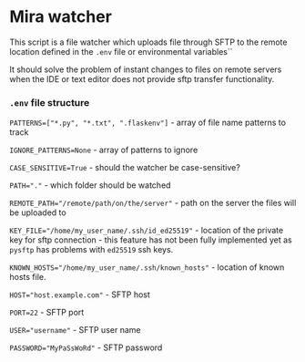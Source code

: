 # Mira watcher

This script is a file watcher which uploads file through SFTP to the remote location defined in the `.env` file or environmental variables``

It should solve the problem of instant changes to files on remote servers when the IDE or text editor does not provide sftp transfer functionality. 

### `.env` file structure
`PATTERNS=["*.py", "*.txt", ".flaskenv"]` - array of file name patterns to track

`IGNORE_PATTERNS=None` - array of patterns to ignore

`CASE_SENSITIVE=True` - should the watcher be case-sensitive?

`PATH="."` - which folder should be watched

`REMOTE_PATH="/remote/path/on/the/server"` - path on the server the files will be uploaded to

`KEY_FILE="/home/my_user_name/.ssh/id_ed25519"` - location of the private key for sftp connection - this feature has not been fully implemented yet as `pysftp` has problems with `ed25519` ssh keys. 

`KNOWN_HOSTS="/home/my_user_name/.ssh/known_hosts"` - location of known hosts file.

`HOST="host.example.com"` - SFTP host

`PORT=22` - SFTP port

`USER="username"` - SFTP user name

`PASSWORD="MyPaSsWoRd"` - SFTP password